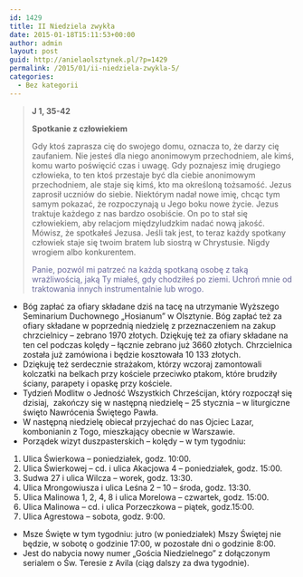 ```yaml
---
id: 1429
title: II Niedziela zwykła
date: 2015-01-18T15:11:53+00:00
author: admin
layout: post
guid: http://anielaolsztynek.pl/?p=1429
permalink: /2015/01/ii-niedziela-zwykla-5/
categories:
  - Bez kategorii
---
```

> **J 1, 35-42**
> 
> **Spotkanie z człowiekiem**
> 
> Gdy ktoś zaprasza cię do swojego domu, oznacza to, że darzy cię zaufaniem. Nie jesteś dla niego anonimowym przechodniem, ale kimś, komu warto poświęcić czas i uwagę. Gdy poznajesz imię drugiego człowieka, to ten ktoś przestaje być dla ciebie anonimowym przechodniem, ale staje się kimś, kto ma określoną tożsamość. Jezus zaprosił uczniów do siebie. Niektórym nadał nowe imię, chcąc tym samym pokazać, że rozpoczynają u Jego boku nowe życie. Jezus traktuje każdego z nas bardzo osobiście. On po to stał się człowiekiem, aby relacjom międzyludzkim nadać nową jakość. Mówisz, że spotkałeś Jezusa. Jeśli tak jest, to teraz każdy spotkany człowiek staje się twoim bratem lub siostrą w Chrystusie. Nigdy wrogiem albo konkurentem.
> 
> <span style="color: #666699;">Panie, pozwól mi patrzeć na każdą spotkaną osobę z taką wrażliwością, jaką Ty miałeś, gdy chodziłeś po ziemi. Uchroń mnie od traktowania innych instrumentalnie lub wrogo.</span>

  * Bóg zapłać za ofiary składane dziś na tacę na utrzymanie Wyższego Seminarium Duchownego &#8222;Hosianum&#8221; w Olsztynie. Bóg zapłać też za ofiary składane w poprzednią niedzielę z przeznaczeniem na zakup chrzcielnicy &#8211; zebrano 1970 złotych. Dziękuję też za ofiary składane na ten cel podczas kolędy &#8211; łącznie zebrano już 3660 złotych. Chrzcielnica została już zamówiona i będzie kosztowała 10 133 złotych.
  * Dziękuję też serdecznie strażakom, którzy wczoraj zamontowali kolczatki na belkach przy kościele przeciwko ptakom, które brudziły ściany, parapety i opaskę przy kościele.
  * Tydzień Modlitw o Jedność Wszystkich Chrześcijan, który rozpoczął się dzisiaj,  zakończy się w następną niedzielę &#8211; 25 stycznia &#8211; w liturgiczne święto Nawrócenia Świętego Pawła.
  * W następną niedzielę obiecał przyjechać do nas Ojciec Lazar, kombonianin z Togo, mieszkający obecnie w Warszawie.
  * Porządek wizyt duszpasterskich &#8211; kolędy &#8211; w tym tygodniu:

 <span style="font-size: 16px;"></span>

  1. Ulica Świerkowa &#8211; poniedziałek, godz. 10:00.
  2. Ulica Świerkowej &#8211; cd. i ulica Akacjowa 4 &#8211; poniedziałek, godz. 15:00.
  3. Sudwa 27 i ulica Wilcza &#8211; worek, godz. 13:30.
  4. Ulica Mrongowiusza i ulica Leśna 2 &#8211; 10 &#8211; środa, godz. 13:30.
  5. Ulica Malinowa 1, 2, 4, 8 i ulica Morelowa &#8211; czwartek, godz. 15:00.
  6. Ulica Malinowa &#8211; cd. i ulica Porzeczkowa &#8211; piątek, godz.15:00.
  7. Ulica Agrestowa &#8211; sobota, godz. 9:00.

  * Msze Święte w tym tygodniu: jutro (w poniedziałek) Mszy Świętej nie będzie, w sobotę o godzinie 17:00, w pozostałe dni o godzinie 8:00.
  * Jest do nabycia nowy numer &#8222;Gościa Niedzielnego&#8221; z dołączonym serialem o Św. Teresie z Avila (ciąg dalszy za dwa tygodnie).